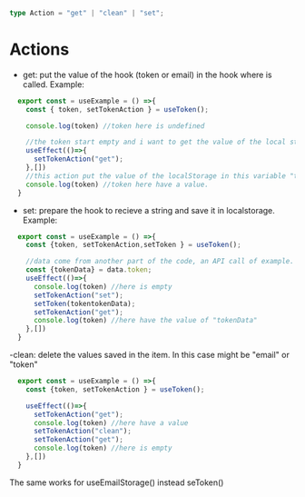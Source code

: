 ```ts
type Action = "get" | "clean" | "set";
```

# Actions

- get: put the value of the hook (token or email) in the hook where is called. Example:

```ts
  export const = useExample = () =>{
    const { token, setTokenAction } = useToken();

    console.log(token) //token here is undefined

    //the token start empty and i want to get the value of the local storage:
    useEffect(()=>{
      setTokenAction("get");
    },[])
    //this action put the value of the localStorage in this variable "token".
    console.log(token) //token here have a value.
  }
```

- set: prepare the hook to recieve a string and save it in localstorage. Example:

```ts
  export const = useExample = () =>{
    const {token, setTokenAction,setToken } = useToken();

    //data come from another part of the code, an API call of example.
    const {tokenData} = data.token;
    useEffect(()=>{
      console.log(token) //here is empty
      setTokenAction("set");
      setToken(tokentokenData);
      setTokenAction("get");
      console.log(token) //here have the value of "tokenData"
    },[])
  }
```

-clean: delete the values saved in the item. In this case might be "email" or "token"

```ts
  export const = useExample = () =>{
    const {token, setTokenAction } = useToken();

    useEffect(()=>{
      setTokenAction("get");
      console.log(token) //here have a value
      setTokenAction("clean");
      setTokenAction("get");
      console.log(token) //here is empty
    },[])
  }
```

The same works for useEmailStorage() instead seToken()

